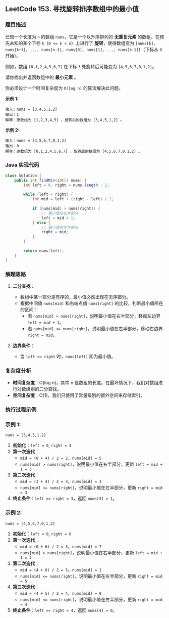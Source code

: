 ## LeetCode 153. 寻找旋转排序数组中的最小值

### 题目描述
已知一个长度为 `n` 的数组 `nums`，它是一个以升序排列的 **无重复元素** 的数组，在预先未知的某个下标 `k`（`0 <= k < n`）上进行了 **旋转**，使得数组变为 `[nums[k], nums[k+1], ..., nums[n-1], nums[0], nums[1], ..., nums[k-1]]`（下标从 `0` 开始）。

例如，数组 `[0,1,2,4,5,6,7]` 在下标 `3` 处旋转后可能变为 `[4,5,6,7,0,1,2]`。

请你找出并返回数组中的 **最小元素** 。

你必须设计一个时间复杂度为 `O(log n)` 的算法解决此问题。

**示例 1:**

```
输入：nums = [3,4,5,1,2]
输出：1
解释：原数组为 [1,2,3,4,5] ，旋转后的数组为 [3,4,5,1,2] 。
```

**示例 2:**
```
输入：nums = [4,5,6,7,0,1,2]
输出：0
解释：原数组为 [0,1,2,4,5,6,7] ，旋转后的数组为 [4,5,6,7,0,1,2] 。
```

### Java 实现代码
```java
class Solution {
    public int findMin(int[] nums) {
        int left = 0, right = nums.length - 1;
        
        while (left < right) {
            int mid = left + (right - left) / 2;
            
            if (nums[mid] > nums[right]) {
                // 最小值在右半部分
                left = mid + 1;
            } else {
                // 最小值在左半部分
                right = mid;
            }
        }
        
        return nums[left];
    }
}
```

### 解题思路
1. **二分查找**：
   - 数组中某一部分是有序的，最小值必然出现在无序部分。
   - 根据中间值 `nums[mid]` 和右端点值 `nums[right]` 的比较，判断最小值所在的区间：
     - 若 `nums[mid] > nums[right]`，说明最小值在右半部分，移动左边界 `left = mid + 1`。
     - 若 `nums[mid] <= nums[right]`，说明最小值在左半部分，移动右边界 `right = mid`。

2. **边界条件**：
   - 当 `left == right` 时，`nums[left]` 即为最小值。

### 复杂度分析
- **时间复杂度**：O(log n)，其中 n 是数组的长度。在最坏情况下，我们对数组进行对数级别的二分查找。
- **空间复杂度**：O(1)。我们只使用了常量级别的额外空间来存储索引。


### 执行过程示例

### 示例 1:
`nums = [3,4,5,1,2]`

1. **初始化**：`left = 0`, `right = 4`
2. **第一次迭代**：
   - `mid = (0 + 4) / 2 = 2`，`nums[mid] = 5`
   - `nums[mid] > nums[right]`，说明最小值在右半部分，更新 `left = mid + 1 = 3`
3. **第二次迭代**：
   - `mid = (3 + 4) / 2 = 3`，`nums[mid] = 1`
   - `nums[mid] <= nums[right]`，说明最小值在左半部分，更新 `right = mid = 3`
4. **终止条件**：`left == right = 3`，返回 `nums[3] = 1`。

### 示例 2:
`nums = [4,5,6,7,0,1,2]`

1. **初始化**：`left = 0`, `right = 6`
2. **第一次迭代**：
   - `mid = (0 + 6) / 2 = 3`，`nums[mid] = 7`
   - `nums[mid] > nums[right]`，说明最小值在右半部分，更新 `left = mid + 1 = 4`
3. **第二次迭代**：
   - `mid = (4 + 6) / 2 = 5`，`nums[mid] = 1`
   - `nums[mid] <= nums[right]`，说明最小值在左半部分，更新 `right = mid = 5`
4. **第三次迭代**：
   - `mid = (4 + 5) / 2 = 4`，`nums[mid] = 0`
   - `nums[mid] <= nums[right]`，说明最小值在左半部分，更新 `right = mid = 4`
5. **终止条件**：`left == right = 4`，返回 `nums[4] = 0`。